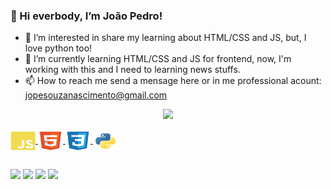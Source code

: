 ### 👋 Hi everbody, I’m João Pedro!

- 👀 I’m interested in share my learning about HTML/CSS and JS, but, I love python too!
- 🌱 I’m currently learning HTML/CSS and JS for frontend, now, I'm working with this and I need to learning news stuffs.
- 📫 How to reach me send a mensage here or in me professional acount: jopesouzanascimento@gmail.com

<div align="center">
  <a href="https://github.com/jopesnascimento">
  <img height="180em" src="https://github-readme-stats.vercel.app/api?username=jopesnascimento&show_icons=true&theme=merko&include_all_commits=true&count_private=true"/>
</div>
  
  <div style="display: inline_block"><br>
  <img align="center" alt="Js" height="30" width="40" src="https://raw.githubusercontent.com/devicons/devicon/master/icons/javascript/javascript-plain.svg">
  <img align="center" alt="HTML" height="30" width="40" src="https://raw.githubusercontent.com/devicons/devicon/master/icons/html5/html5-original.svg">
  <img align="center" alt="CSS" height="30" width="40" src="https://raw.githubusercontent.com/devicons/devicon/master/icons/css3/css3-original.svg">
  <img align="center" alt="Python" height="30" width="40" src="https://raw.githubusercontent.com/devicons/devicon/master/icons/python/python-original.svg"

</div>
  
  ##

    
<div>
  <a href="https://instagram.com/jpnasscimento" target="_blank"><img src="https://img.shields.io/badge/-Instagram-%23E4405F?style=for-the-badge&logo=instagram&logoColor=white" target="_blank"></a>
 <a href="https://discord.gg/njgdRUfg" target="_blank"><img src="https://img.shields.io/badge/Discord-7289DA?style=for-the-badge&logo=discord&logoColor=white" target="_blank"></a> 
  <a href = "mailto:jopesouzanascimento@gmail.com"><img src="https://img.shields.io/badge/-Gmail-%23333?style=for-the-badge&logo=gmail&logoColor=white" target="_blank"></a>
  <a href="https://www.linkedin.com/in/jo%C3%A3o-pedro-025421163/" target="_blank"><img src="https://img.shields.io/badge/-LinkedIn-%230077B5?style=for-the-badge&logo=linkedin&logoColor=white" target="_blank"></a>  
 
  
</div>
  
